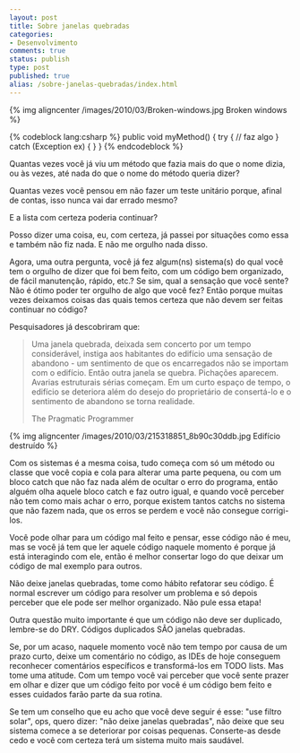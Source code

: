 ```yaml
---
layout: post
title: Sobre janelas quebradas
categories:
- Desenvolvimento
comments: true
status: publish
type: post
published: true
alias: /sobre-janelas-quebradas/index.html
---
```

{% img aligncenter /images/2010/03/Broken-windows.jpg Broken windows %}

{% codeblock lang:csharp %}
public void myMethod()
{
    try
    {
        // faz algo
    }
    catch (Exception ex) { }
}
{% endcodeblock %}

<p>Quantas vezes você já viu um método que fazia mais do que o nome dizia, ou às vezes, até nada do que o nome do método queria dizer?</p>
<p>Quantas vezes você pensou em não fazer um teste unitário porque, afinal de contas, isso nunca vai dar errado mesmo?</p>
<p>E a lista com certeza poderia continuar?</p>
<p>Posso dizer uma coisa, eu, com certeza, já passei por situações como essa e também não fiz nada. E não me orgulho nada disso.</p>
<p>Agora, uma outra pergunta, você já fez algum(ns) sistema(s) do qual você tem o orgulho de dizer que foi bem feito, com um código bem organizado, de fácil manutenção, rápido, etc.? Se sim, qual a sensação que você sente? Não é ótimo poder ter orgulho de algo que você fez? Então porque muitas vezes deixamos coisas das quais temos certeza que não devem ser feitas continuar no código?</p>
<p>Pesquisadores já descobriram que:</p>
<blockquote>
<p>Uma janela quebrada, deixada sem concerto por um tempo considerável, instiga aos habitantes do edifício uma sensação de abandono - um sentimento de que os encarregados não se importam com o edifício. Então outra janela se quebra. Pichações aparecem. Avarias estruturais sérias começam. Em um curto espaço de tempo, o edifício se deteriora além do desejo do proprietário de consertá-lo e o sentimento de abandono se torna realidade.</p>
<p>The Pragmatic Programmer</p>
</blockquote>

{% img aligncenter /images/2010/03/215318851_8b90c30ddb.jpg Edifício destruído %}

<p>Com os sistemas é a mesma coisa, tudo começa com só um método ou classe que você copia e cola para alterar uma parte pequena, ou com um bloco catch que não faz nada além de ocultar o erro do programa, então alguém olha aquele bloco catch e faz outro igual, e quando você perceber não tem como mais achar o erro, porque existem tantos catchs no sistema que não fazem nada, que os erros se perdem e você não consegue corrigi-los.</p>
<p>Você pode olhar para um código mal feito e pensar, esse código não é meu, mas se você já tem que ler aquele código naquele momento é porque já está interagindo com ele, então é melhor consertar logo do que deixar um código de mal exemplo para outros.</p>
<p>Não deixe janelas quebradas, tome como hábito refatorar seu código. É normal escrever um código para resolver um problema e só depois perceber que ele pode ser melhor organizado. Não pule essa etapa!</p>
<p>Outra questão muito importante é que um código não deve ser duplicado, lembre-se do DRY. Códigos duplicados SÃO janelas quebradas.</p>
<p>Se, por um acaso, naquele momento você não tem tempo por causa de um prazo curto, deixe um comentário no código, as IDEs de hoje conseguem reconhecer comentários específicos e transformá-los em TODO lists. Mas tome uma atitude. Com um tempo você vai perceber que você sente prazer em olhar e dizer que um código feito por você é um código bem feito e esses cuidados farão parte da sua rotina.</p>
<p>Se tem um conselho que eu acho que você deve seguir é esse: &quot;use filtro solar&quot;, ops, quero dizer: &quot;não deixe janelas quebradas&quot;, não deixe que seu sistema comece a se deteriorar por coisas pequenas. Conserte-as desde cedo e você com certeza terá um sistema muito mais saudável.</p>
